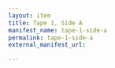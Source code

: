 ```yaml
---
layout: item
title: Tape 1, Side A
manifest_name: tape-1-side-a
permalink: tape-1-side-a
external_manifest_url: 

---
```

<!-- Add an essay or interpretive material below this line,
using HTML or markdown.  Do not modify this file above this line -->
